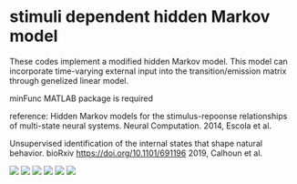 # stimuli dependent hidden Markov model
These codes implement a modified hidden Markov model.
This model can incorporate time-varying external input into the transition/emission matrix through genelized linear model. 

minFunc MATLAB package is required

reference: 
Hidden Markov models for the stimulus-repoonse relationships of multi-state neural systems. 
  Neural Computation. 2014, Escola et al.
  
Unsupervised identification of the internal states that shape natural behavior. bioRxiv https://doi.org/10.1101/691196 2019, Calhoun et al. 
  
![](README.jp2)
![](README_2.jp2)
![](README_3.jp2)
![](README_4.jp2)
![](README_5.jp2)
![](README_6.jp2)
